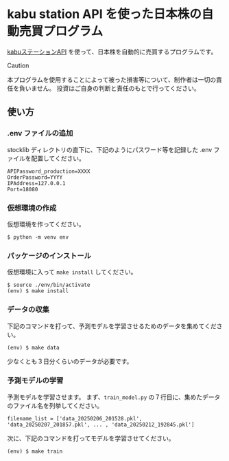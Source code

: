 # kabu station API を使った日本株の自動売買プログラム

[kabuステーションAPI](https://kabucom.github.io/kabusapi/ptal/) を使って、日本株を自動的に売買するプログラムです。

> [!CAUTION]
> 本プログラムを使用することによって被った損害等について、制作者は一切の責任を負いません。
> 投資はご自身の判断と責任のもとで行ってください。

## 使い方

### .env ファイルの追加

stocklib ディレクトリの直下に、下記のようにパスワード等を記録した .env ファイルを配置してください。

```:.env
APIPassword_production=XXXX
OrderPassword=YYYY
IPAddress=127.0.0.1
Port=18080
```

### 仮想環境の作成

仮想環境を作ってください。

```
$ python -m venv env
```

### パッケージのインストール

仮想環境に入って ```make install``` してください。

```
$ source ./env/bin/activate
(env) $ make install
```
### データの収集

下記のコマンドを打って、予測モデルを学習させるためのデータを集めてください。

```
(env) $ make data
```

少なくとも３日分くらいのデータが必要です。

### 予測モデルの学習

予測モデルを学習させます。
まず、```train_model.py``` の７行目に、集めたデータのファイル名を列挙してください。

```
filename_list = ['data_20250206_201528.pkl', 'data_20250207_201857.pkl', ... , 'data_20250212_192845.pkl']
```

次に、下記のコマンドを打ってモデルを学習させてください。

```
(env) $ make train
```

